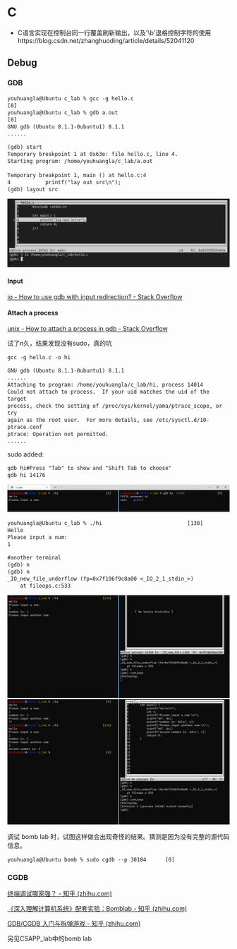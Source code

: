 # C

* C语言实现在控制台同一行覆盖刷新输出，以及'\b'退格控制字符的使用https://blog.csdn.net/zhanghuoding/article/details/52041120

## Debug

### GDB

```shell
youhuangla@Ubuntu c_lab % gcc -g hello.c                                                                     [0]
youhuangla@Ubuntu c_lab % gdb a.out                                                                          [0]
GNU gdb (Ubuntu 8.1.1-0ubuntu1) 8.1.1
......
```

```gdb
(gdb) start
Temporary breakpoint 1 at 0x63e: file hello.c, line 4.
Starting program: /home/youhuangla/c_lab/a.out 

Temporary breakpoint 1, main () at hello.c:4
4           printf("lay out src\n");
(gdb) layout src
```

![image-20220516001703557](img/image-20220516001703557.png)

#### Input

[io \- How to use gdb with input redirection? \- Stack Overflow](https://stackoverflow.com/questions/4758175/how-to-use-gdb-with-input-redirection)

#### Attach a process

[unix \- How to attach a process in gdb \- Stack Overflow](https://stackoverflow.com/questions/14370972/how-to-attach-a-process-in-gdb)

试了n久，结果发现没有sudo，真的坑

```shell
gcc -g hello.c -o hi
```

```shell
GNU gdb (Ubuntu 8.1.1-0ubuntu1) 8.1.1
......
Attaching to program: /home/youhuangla/c_lab/hi, process 14014
Could not attach to process.  If your uid matches the uid of the target
process, check the setting of /proc/sys/kernel/yama/ptrace_scope, or try
again as the root user.  For more details, see /etc/sysctl.d/10-ptrace.conf
ptrace: Operation not permitted.
......
```

sudo added:

```shell
gdb hi#Press "Tab" to show and "Shift Tab to choose"
gdb hi 14176
```

<img src="img/image-20220523014852964.png" alt="image-20220523014852964" style="zoom:50%;" />

```shell
youhuangla@Ubuntu c_lab % ./hi                           [130]
Hello
Please input a num:
1
```

```shell
#another terminal
(gdb) n
(gdb) n
_IO_new_file_underflow (fp=0x7f106f9c8a00 <_IO_2_1_stdin_>)
    at fileops.c:533
```

<img src="img/image-20220523015752716.png" alt="image-20220523015752716" style="zoom:50%;" />

<img src="img/image-20220523015825027.png" alt="image-20220523015825027" style="zoom:50%;" />

调试 bomb lab 时，试图这样做会出现奇怪的结果。猜测是因为没有完整的源代码信息。

```shell
youhuangla@Ubuntu bomb % sudo cgdb --p 30184      [0]
```





### CGDB

[终端调试哪家强？ - 知乎 (zhihu.com)](https://zhuanlan.zhihu.com/p/32843449)

[《深入理解计算机系统》配套实验：Bomblab - 知乎 (zhihu.com)](https://zhuanlan.zhihu.com/p/31269514)

[GDB/CGDB 入门与拆弹游戏 - 知乎 (zhihu.com)](https://zhuanlan.zhihu.com/p/120378884)

另见CSAPP_lab中的bomb lab
